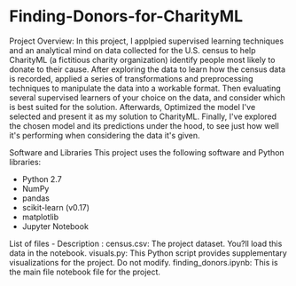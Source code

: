 # Finding-Donors-for-CharityML

Project Overview:
In this project, I applpied supervised learning techniques and an analytical mind on data collected for the U.S. census to help CharityML (a fictitious charity organization) identify people most likely to donate to their cause. 
After exploring the data to learn how the census data is recorded, applied a series of transformations and preprocessing techniques to manipulate the data into a workable format. 
Then evaluating several supervised learners of your choice on the data, and consider which is best suited for the solution. 
Afterwards, Optimized the model I've selected and present it as my solution to CharityML. 
Finally, I've explored the chosen model and its predictions under the hood, to see just how well it's performing when considering the data it's given.

Software and Libraries
This project uses the following software and Python libraries:

- Python 2.7
- NumPy
- pandas
- scikit-learn (v0.17)
- matplotlib
- Jupyter Notebook


List of files - Description : 
census.csv: The project dataset. You?ll load this data in the notebook.
visuals.py: This Python script provides supplementary visualizations for the project. Do not modify.
finding_donors.ipynb: This is the main file notebook file for the project.